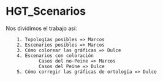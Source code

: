 # HGT_Scenarios
Nos dividimos el trabajo así:

        1. Topologías posibles => Marcos
        2. Escenarios posibles => Marcos
        3. Cómo colorear las gráficas => Dulce
        4. Escenarios con coloración
                Casos del no-Peine => Marcos
                Casos del Peine => Dulce
        5. Cómo corregir las gráficas de ortología => Dulce


